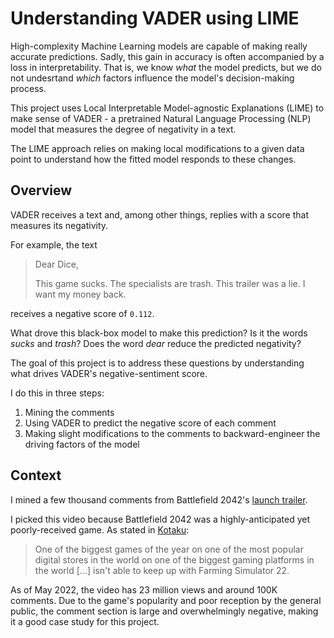 # Understanding VADER using LIME
High-complexity Machine Learning models are capable of making really accurate predictions. Sadly, this gain in accuracy is often accompanied by a loss in interpretability. That is, we know _what_ the model predicts, but we do not undesrtand _which_ factors influence the model's decision-making process.

This project uses Local Interpretable Model-agnostic Explanations (LIME) to make sense of VADER - a pretrained Natural Language Processing (NLP) model that measures the degree of negativity in a text.

The LIME approach relies on making local modifications to a given data point to understand how the fitted model responds to these changes.

## Overview
VADER receives a text and, among other things, replies with a score that measures its negativity.

For example, the text
> Dear Dice,
> 
> This game sucks. The specialists are trash. This trailer was a lie. I want my money back.

receives a negative score of `0.112`.

What drove this black-box model to make this prediction? Is it the words _sucks_ and _trash_? Does the word _dear_ reduce the predicted negativity?

The goal of this project is to address these questions by understanding what drives VADER's negative-sentiment score.

I do this in three steps:
1. Mining the comments
2. Using VADER to predict the negative score of each comment
3. Making slight modifications to the comments to backward-engineer the driving factors of the model

## Context
I mined a few thousand comments from Battlefield 2042's [launch trailer](https://www.youtube.com/watch?v=ASzOzrB-a9E).

I picked this video because Battlefield 2042 was a highly-anticipated yet poorly-received game. As stated in [Kotaku](https://kotaku.com/on-steam-farming-simulator-22-has-more-active-players-1848128969):
> One of the biggest games of the year on one of the most popular digital stores in the world on one of the biggest gaming platforms in the world [...] isn't able to keep up with Farming Simulator 22.

As of May 2022, the video has 23 million views and around 100K comments. Due to the game's popularity and poor reception by the general public, the comment section is large and overwhelmingly negative, making it a good case study for this project.